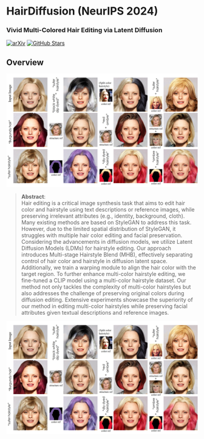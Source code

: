 # HairDiffusion (NeurIPS 2024)

### Vivid Multi-Colored Hair Editing via Latent Diffusion

[![arXiv](https://img.shields.io/badge/arXiv-Paper-<COLOR>.svg)](https://arxiv.org/abs/2410.21789)
[![GitHub Stars](https://github.com/GenoburyUkawa/HairDiffusion?style=social)](https://github.com/GenoburyUkawa/HairDiffusion)

## Overview

![](assets/fig03_4.jpg "Overview of our approach")


> **Abstract**: <br>
> Hair editing is a critical image synthesis task that aims to edit hair color and hairstyle using text descriptions or reference images, while preserving irrelevant attributes (e.g., identity, background, cloth). Many existing methods are based on StyleGAN to address this task. However, due to the limited spatial distribution of StyleGAN, it struggles with multiple hair color editing and facial preservation. Considering the advancements in diffusion models, we utilize Latent Diffusion Models (LDMs) for hairstyle editing. Our approach introduces Multi-stage Hairstyle Blend (MHB), effectively separating control of hair color and hairstyle in diffusion latent space. Additionally, we train a warping module to align the hair color with the target region. To further enhance multi-color hairstyle editing, we fine-tuned a CLIP model using a multi-color hairstyle dataset. Our method not only tackles the complexity of multi-color hairstyles but also addresses the challenge of preserving original colors during diffusion editing. Extensive experiments showcase the superiority of our method in editing multi-color hairstyles while preserving facial attributes given textual descriptions and reference images.

![](assets/fig03_4.jpg "Overview of our approach")